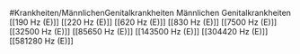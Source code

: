 #Krankheiten/MännlichenGenitalkrankheiten
Männlichen Genitalkrankheiten
[[190 Hz (E)]]
[[220 Hz (E)]]
[[620 Hz (E)]]
[[830 Hz (E)]]
[[7500 Hz (E)]]
[[32500 Hz (E)]]
[[85650 Hz (E)]]
[[143500 Hz (E)]]
[[304420 Hz (E)]]
[[581280 Hz (E)]]